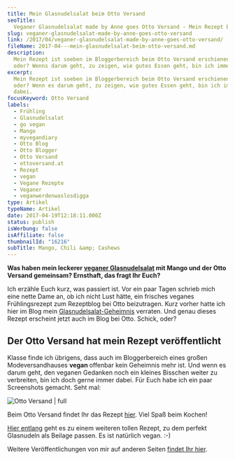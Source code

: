 ```yaml
---
title: Mein Glasnudelsalat beim Otto Versand
seoTitle:
  Veganer Glasnudelsalat made by Anne goes Otto Versand - Mein Rezept bei Otto
slug: veganer-glasnudelsalat-made-by-anne-goes-otto-versand
link: /2017/04/veganer-glasnudelsalat-made-by-anne-goes-otto-versand/
fileName: 2017-04---mein-glasnudelsalat-beim-otto-versand.md
description:
  Mein Rezept ist soeben im Bloggerbereich beim Otto Versand erschienen! Schick
  oder? Wenns darum geht, zu zeigen, wie gutes Essen geht, bin ich immer dabei.
excerpt:
  Mein Rezept ist soeben im Bloggerbereich beim Otto Versand erschienen! Schick
  oder? Wenn es darum geht, zu zeigen, wie gutes Essen geht, bin ich immer gerne
  dabei.
focusKeyword: Otto Versand
labels:
  - Frühling
  - Glasnudelsalat
  - go vegan
  - Mango
  - myvegandiary
  - Otto Blog
  - Otto Blogger
  - Otto Versand
  - ottoversand.at
  - Rezept
  - vegan
  - Vegane Rezepte
  - Veganer
  - veganwerdenwaslosdigga
type: Artikel
typeName: Artikel
date: 2017-04-19T12:18:11.000Z
status: publish
isWerbung: false
isAffiliate: false
thumbnailId: "16216"
subTitle: Mango, Chili &amp; Cashews
---
```


<strong>Was haben mein leckerer
<a href="http://cardamonchai.com/2017/03/glasnudelsalat-mit-mango-vegan/">veganer
Glasnudelsalat</a> mit Mango und der Otto Versand gemeinsam? Ernsthaft, das
fragt Ihr Euch?</strong>

Ich erzähle Euch kurz, was passiert ist. Vor ein paar Tagen schrieb mich eine
nette Dame an, ob ich nicht Lust hätte, ein frisches veganes Frühlingsrezept zum
Rezeptblog bei Otto beizutragen. Kurz vorher hatte ich hier im Blog mein
<a href="http://cardamonchai.com/2017/03/glasnudelsalat-mit-mango-vegan/">Glasnudelsalat-Geheimnis</a>
verraten. Und genau dieses Rezept erscheint jetzt auch im Blog bei Otto. Schick,
oder?

## Der Otto Versand hat mein Rezept veröffentlicht

Klasse finde ich übrigens, dass auch im Bloggerbereich eines großen
Modeversandhauses <strong>vegan </strong>offenbar kein Geheimnis mehr ist. Und
wenn es darum geht, den veganen Gedanken noch ein kleines Bisschen weiter zu
verbreiten, bin ich doch gerne immer dabei. Für Euch habe ich ein paar
Screenshots gemacht. Seht mal:

![Otto Versand | full](http://cardamonchai.com/wp-content/uploads/2017/04/Bildschirmfoto-2017-04-19-um-15.00.06.png)

Beim Otto Versand findet Ihr das Rezept
<a href="http://www.ottoversand.at/magazin/fruehlingsleichte-rezepte/#vegan" target="_blank" rel="noopener">hier</a>.
Viel Spaß beim Kochen!

<a href="http://cardamonchai.com/2016/01/seitan-a-la-herzmann/">Hier entlang</a>
geht es zu einem weiteren tollen Rezept, zu dem perfekt Glasnudeln als Beilage
passen. Es ist natürlich vegan. :-)

Weitere Veröffentlichungen von mir auf anderen Seiten
<a href="http://cardamonchai.com/andere-blogs/">findet Ihr hier</a>.
